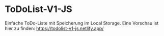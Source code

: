 # ToDoList-V1-JS
 Einfache ToDo-Liste mit Speicherung im Local Storage.
Eine Vorschau ist hier zu finden: https://todolist-v1-js.netlify.app/

